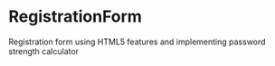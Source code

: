 # RegistrationForm
Registration form using HTML5 features and implementing password strength calculator 
